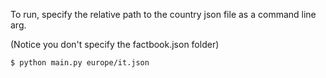 To run, specify the relative path to the country json file as a command line
arg.

(Notice you don't specify the factbook.json folder)

```
$ python main.py europe/it.json
```
